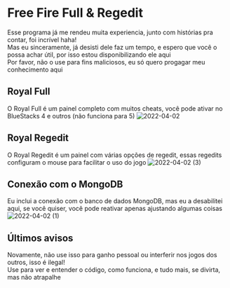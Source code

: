 # Free Fire Full & Regedit
Esse programa já me rendeu muita experiencia, junto com histórias pra contar, foi incrível haha!<br/>
Mas eu sinceramente, já desisti dele faz um tempo, e espero que você o possa achar útil, por isso estou disponibilizando ele aqui<br/>
Por favor, não o use para fins maliciosos, eu só quero progagar meu conhecimento aqui<br/>
## Royal Full
O Royal Full é um painel completo com muitos cheats, você pode ativar no BlueStacks 4 e outros (não funciona para 5)
![2022-04-02](https://user-images.githubusercontent.com/51800283/161397347-ee370605-e1a4-4253-802d-503ffb5850ac.png)

## Royal Regedit
O Royal Regedit é um painel com várias opções de regedit, essas regedits configuram o mouse para facilitar o uso do jogo
![2022-04-02 (3)](https://user-images.githubusercontent.com/51800283/161397561-9fd7134c-65be-422e-b97b-221391d54670.png)

## Conexão com o MongoDB
Eu inclui a conexão com o banco de dados MongoDB, mas eu a desabilitei aqui, se você quiser, você pode reativar apenas ajustando algumas coisas
![2022-04-02 (1)](https://user-images.githubusercontent.com/51800283/161397572-4338feed-bc42-4d31-a10e-55951a16d961.png)

## Últimos avisos
Novamente, não use isso para ganho pessoal ou interferir nos jogos dos outros, isso é ilegal!<br/>
Use para ver e entender o código, como funciona, e tudo mais, se divirta, mas não atrapalhe
